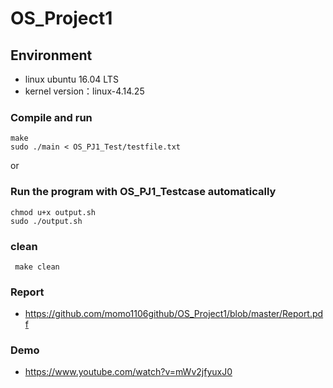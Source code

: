 # OS_Project1

## Environment
- linux ubuntu 16.04 LTS
- kernel version：linux-4.14.25

### Compile and run

```
make
sudo ./main < OS_PJ1_Test/testfile.txt
```  
or
### Run the program with OS_PJ1_Testcase automatically
```
chmod u+x output.sh
sudo ./output.sh
```

### clean 
```
 make clean
```

### Report
- https://github.com/momo1106github/OS_Project1/blob/master/Report.pdf

### Demo
- https://www.youtube.com/watch?v=mWv2jfyuxJ0

